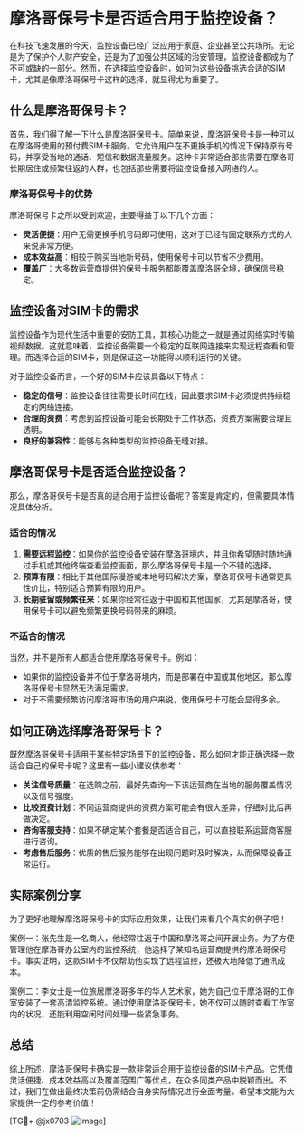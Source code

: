 # 摩洛哥保号卡是否适合用于监控设备？

在科技飞速发展的今天，监控设备已经广泛应用于家庭、企业甚至公共场所。无论是为了保护个人财产安全，还是为了加强公共区域的治安管理，监控设备都成为了不可或缺的一部分。然而，在选择监控设备时，如何为这些设备挑选合适的SIM卡，尤其是像摩洛哥保号卡这样的选择，就显得尤为重要了。

## 什么是摩洛哥保号卡？

首先，我们得了解一下什么是摩洛哥保号卡。简单来说，摩洛哥保号卡是一种可以在摩洛哥使用的预付费SIM卡服务。它允许用户在不更换手机的情况下保持原有号码，并享受当地的通话、短信和数据流量服务。这种卡非常适合那些需要在摩洛哥长期居住或频繁往返的人群，也包括那些需要将监控设备接入网络的人。

### 摩洛哥保号卡的优势

摩洛哥保号卡之所以受到欢迎，主要得益于以下几个方面：

- **灵活便捷**：用户无需更换手机号码即可使用，这对于已经有固定联系方式的人来说非常方便。
- **成本效益高**：相较于购买当地新号码，使用保号卡可以节省不少费用。
- **覆盖广**：大多数运营商提供的保号卡服务都能覆盖摩洛哥全境，确保信号稳定。

## 监控设备对SIM卡的需求

监控设备作为现代生活中重要的安防工具，其核心功能之一就是通过网络实时传输视频数据。这就意味着，监控设备需要一个稳定的互联网连接来实现远程查看和管理。而选择合适的SIM卡，则是保证这一功能得以顺利运行的关键。

对于监控设备而言，一个好的SIM卡应该具备以下特点：

- **稳定的信号**：监控设备往往需要长时间在线，因此要求SIM卡必须提供持续稳定的网络连接。
- **合理的资费**：考虑到监控设备可能会长期处于工作状态，资费方案需要合理且透明。
- **良好的兼容性**：能够与各种类型的监控设备无缝对接。

## 摩洛哥保号卡是否适合监控设备？

那么，摩洛哥保号卡是否真的适合用于监控设备呢？答案是肯定的，但需要具体情况具体分析。

### 适合的情况

1. **需要远程监控**：如果你的监控设备安装在摩洛哥境内，并且你希望随时随地通过手机或其他终端查看监控画面，那么摩洛哥保号卡是一个不错的选择。
2. **预算有限**：相比于其他国际漫游或本地号码解决方案，摩洛哥保号卡通常更具性价比，特别适合预算有限的用户。
3. **长期驻留或频繁往来**：如果你经常往返于中国和其他国家，尤其是摩洛哥，使用保号卡可以避免频繁更换号码带来的麻烦。

### 不适合的情况

当然，并不是所有人都适合使用摩洛哥保号卡。例如：

- 如果你的监控设备并不位于摩洛哥境内，而是部署在中国或其他地区，那么摩洛哥保号卡显然无法满足需求。
- 对于不需要频繁访问摩洛哥市场的用户来说，使用保号卡可能会显得多余。

## 如何正确选择摩洛哥保号卡？

既然摩洛哥保号卡适用于某些特定场景下的监控设备，那么如何才能正确选择一款适合自己的保号卡呢？这里有一些小建议供参考：

- **关注信号质量**：在选购之前，最好先查询一下该运营商在当地的服务覆盖情况以及信号强度。
- **比较资费计划**：不同运营商提供的资费方案可能会有很大差异，仔细对比后再做决定。
- **咨询客服支持**：如果不确定某个套餐是否适合自己，可以直接联系运营商客服进行咨询。
- **考虑售后服务**：优质的售后服务能够在出现问题时及时解决，从而保障设备正常运行。

## 实际案例分享

为了更好地理解摩洛哥保号卡的实际应用效果，让我们来看几个真实的例子吧！

案例一：张先生是一名商人，他经常往返于中国和摩洛哥之间开展业务。为了方便管理他在摩洛哥办公室内的监控系统，他选择了某知名运营商提供的摩洛哥保号卡。事实证明，这款SIM卡不仅帮助他实现了远程监控，还极大地降低了通讯成本。

案例二：李女士是一位旅居摩洛哥多年的华人艺术家，她为自己位于摩洛哥的工作室安装了一套高清监控系统。通过使用摩洛哥保号卡，她不仅可以随时查看工作室内的状况，还能利用空闲时间处理一些紧急事务。

## 总结

综上所述，摩洛哥保号卡确实是一款非常适合用于监控设备的SIM卡产品。它凭借灵活便捷、成本效益高以及覆盖范围广等优点，在众多同类产品中脱颖而出。不过，我们在做出最终决策前仍需结合自身实际情况进行全面考量。希望本文能为大家提供一定的参考价值！

[TG💪+ @jx0703 ![Image](https://github.com/user-attachments/assets/dbca1d08-cadb-493c-b0ec-ad6f7a83f270)]